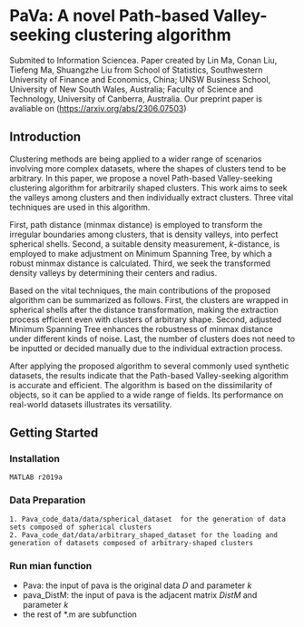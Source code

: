 # PaVa: A novel Path-based Valley-seeking clustering algorithm

Submited to Information Sciencea. Paper created by Lin Ma, Conan Liu, Tiefeng Ma, Shuangzhe Liu from School of Statistics, Southwestern University of Finance and Economics, China; UNSW Business School, University of New South Wales, Australia; Faculty of Science and Technology, University of Canberra, Australia. Our preprint paper is avaliable on (https://arxiv.org/abs/2306.07503)

## Introduction
  Clustering methods are being applied to a wider range of scenarios involving more complex datasets, where the shapes of clusters tend to be arbitrary. In this paper, we propose a novel Path-based Valley-seeking clustering algorithm for arbitrarily shaped clusters. This work aims to seek the valleys among clusters and then individually extract clusters. Three vital techniques are used in this algorithm.

First, path distance (minmax distance) is employed to transform the irregular boundaries among clusters, that is density valleys, into perfect spherical shells.
Second, a suitable density measurement, $k$-distance, is employed to make adjustment on Minimum Spanning Tree, by which a robust minmax distance is calculated.
Third, we seek the transformed density valleys by determining their centers and radius. 

Based on the vital techniques, the main contributions of the proposed algorithm can be summarized as follows.
First, the clusters are wrapped in spherical shells after the distance transformation, making the extraction process efficient even with clusters of arbitrary shape.
Second, adjusted Minimum Spanning Tree enhances the robustness of minmax distance under different kinds of noise.
Last, the number of clusters does not need to be inputted or decided manually due to the individual extraction process.

After applying the proposed algorithm to several commonly used synthetic datasets, the results indicate that the Path-based Valley-seeking algorithm is accurate and efficient. The algorithm is based on the dissimilarity of objects, so it can be applied to a wide range of fields. Its performance on real-world datasets illustrates its versatility.


## Getting Started

### Installation
```
MATLAB r2019a
```


### Data Preparation 

    1. Pava_code_data/data/spherical_dataset  for the generation of data sets composed of spherical clusters
	2. Pava_code_dat/data/arbitrary_shaped_dataset for the loading and generation of datasets composed of arbitrary-shaped clusters
     

### Run mian function
- Pava: the input of pava is the original data $D$ and parameter $k$
- pava_DistM: the input of pava is the adjacent matrix $DistM$ and parameter $k$
- the rest of *.m are subfunction




